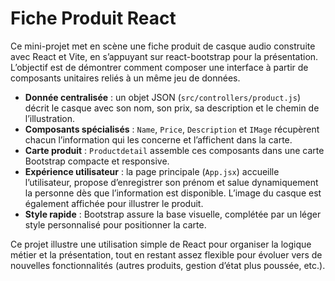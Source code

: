 # Fiche Produit React

Ce mini-projet met en scène une fiche produit de casque audio construite avec React et Vite, en s’appuyant sur react-bootstrap pour la présentation. L’objectif est de démontrer comment composer une interface à partir de composants unitaires reliés à un même jeu de données.

- **Donnée centralisée** : un objet JSON (`src/controllers/product.js`) décrit le casque avec son nom, son prix, sa description et le chemin de l’illustration.
- **Composants spécialisés** : `Name`, `Price`, `Description` et `IMage` récupèrent chacun l’information qui les concerne et l’affichent dans la carte.
- **Carte produit** : `Productdetail` assemble ces composants dans une carte Bootstrap compacte et responsive.
- **Expérience utilisateur** : la page principale (`App.jsx`) accueille l’utilisateur, propose d’enregistrer son prénom et salue dynamiquement la personne dès que l’information est disponible. L’image du casque est également affichée pour illustrer le produit.
- **Style rapide** : Bootstrap assure la base visuelle, complétée par un léger style personnalisé pour positionner la carte.

Ce projet illustre une utilisation simple de React pour organiser la logique métier et la présentation, tout en restant assez flexible pour évoluer vers de nouvelles fonctionnalités (autres produits, gestion d’état plus poussée, etc.).
